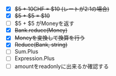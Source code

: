 - [x] ~~$5 + 10CHF = $10 (レートが2:1の場合)~~
- [x] ~~$5 + $5 = $10~~
- [ ] $5 + $5 がMoneyを返す
- [x] ~~Bank.reduce(Money)~~
- [x] ~~Moneyを変換して換算を行う~~
- [x] ~~Reduce(Bank, string)~~
- [ ] Sum.Plus
- [ ] Expression.Plus
- [ ] amountをreadonlyに出来るか確認する